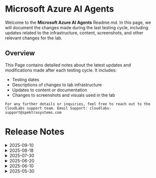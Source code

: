 # Microsoft Azure AI Agents

Welcome to the **Microsoft Azure AI Agents** Readme.md. In this page, we will document the changes made during the last testing cycle, including updates related to the infrastructure, content, screenshots, and other relevant changes for the lab.

## Overview

This Page contains detailed notes about the latest updates and modifications made after each testing cycle. It includes:

- Testing dates
- Descriptions of changes to lab infrastructure
- Updates to content or documentation
- Changes to screenshots and visuals used in the lab

`For any further details or inquiries, feel free to reach out to the CloudLabs support team. Email Support: cloudlabs-support@spektrasystems.com`

# Release Notes

<details>
  <summary>2025-09-10</summary>

## Release Date: 2025-09-10

### Summary of Changes

- The lab has been successfully tested, and the lab content along with validations have been reviewed and updated.

### Testing Notes

- **Testing Date**: 2025-09-10

### Testing Scope 

- Performed end to end lab testing and all validations were successful, updated lab guide for better clarity.

</details>

<details>
  <summary>2025-08-18</summary>

## Release Date : 2025-08-18

### Summary of Changes

- End-to-end testing has been successfully completed. All screenshots and modules in the lab guide were reviewed and confirmed to be up to date, requiring no changes. And the lab was verified to ensure a consistent, improved user experience with no issues identified.

### Infrastructure Changes

NA

### Content Changes

Incorporated two additional notes into the lab guide based on feedback, ensuring enhanced clarity, accuracy, and completeness.
  
### Screenshot Updates

NA

### Testing Notes

- **Testing Date**: 2025-08-18

### Testing Scope 

- End-to-end testing has been successfully completed. All screenshots and modules in the lab guide were reviewed and confirmed to be up to date.

</details>


<details>
  <summary>2025-07-30</summary>

## Release Date : 2025-07-30

### Summary of Changes

Completed end-to-end testing incorporating updated UI changes, enhanced lab guide content, and revised resource naming conventions; all screenshots were refreshed for clarity and alignment, and the lab was verified to ensure a consistent, improved user experience with no issues identified.

### Infrastructure Changes

NA

### Content Changes

- The latest round of testing has been successfully completed, incorporating both the updated UI changes and the enhancements made to the lab guide content. All modifications have been verified to ensure a consistent and improved user experience throughout the lab.
  
### Screenshot Updates

- The screenshots have been updated to align with the latest content, adhere to the revised resource naming conventions, and improve overall clarity and navigation.

### Testing Notes

- The lab has been thoroughly tested with all updated screenshots and content revisions, and no issues were identified during the testing process.

- **Testing Date**: 2025-07-30

### Testing Scope 

- Scope of testing included end-to-end lab execution, verification of updated UI elements, accuracy of revised screenshots, and validation of resource naming conventions.

------------

</details>

<details>
  <summary>2025-06-20</summary>
  
## Release Date : 2025-06-20

### Summary of Changes

- Successfully completed comprehensive testing of updated UI, lab content, and screenshots, confirming accuracy and a seamless user experience.

## Infrastructure Changes

NA

## Content Changes

The latest round of testing has been successfully completed, incorporating both the updated UI changes and the enhancements made to the lab guide content. All modifications have been verified to ensure a consistent and improved user experience throughout the lab.
  
## Screenshot Updates

The screenshots have been updated to align with the latest content, adhere to the revised resource naming conventions, and improve overall clarity and navigation.

## Testing Notes

The lab has been thoroughly tested with all updated screenshots and content revisions, and no issues were identified during the testing process.

- **Testing Date**: 2025-06-20

</details>

<details>
  <summary>2025-06-10</summary>

## Infrastructure Changes

NA

## Content Changes

As some of the resources such as **AI Hub, AI Project, Azure OpenAI, model deployments, and Managed Identity** have been automated as part of the lab along with their naming conventions, the lab guide has been updated by removing the steps where these resources were previously created manually and adding instructions to reflect these changes.
  
## Screenshot Updates

The screenshots have been updated to reflect the latest content, match the updated resource naming conventions, and ensure easier navigation.

## Testing Notes

The lab has been tested with all the updated screenshots and content changes, and no issues were found.

- **Testing Date**: 2025-06-10

</details>

<details>
  <summary>2025-05-30</summary>

## Infrastructure Changes

NA

## Content Changes

  1. Enhancements have been made to improve the user experience, including updates to the instructions reflecting the latest UI changes in Azure AI Foundry Portal and Azure OpenAI.
  2. Added a step in Lab 3 to guide users on how to establish a connection to Azure AI Search.
  3. Included a step to install the required packages in Lab 1 to ensure smooth script execution.
  
## Screenshot Updates

- **Change**: 

    1. Images have been updated as per new UI changes.
    2. Getting started page has been updated as per the new UI changes in the CloudLabs

## Testing Notes

    1. Tested the lab and encountered some issues with the script execution. To resolve this, I installed the required packages and successfully established a connection to Azure AI Search, which addressed the problems and allowed the lab to proceed as expected.

- **Testing Date**: 2025-05-30

</details>
